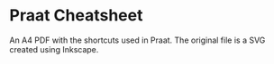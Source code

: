 # Praat Cheatsheet
An A4 PDF with the shortcuts used in Praat. The original file is a SVG created using Inkscape.
